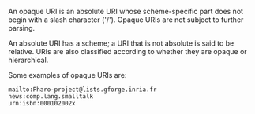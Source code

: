 An opaque URI is an absolute URI whose scheme-specific part does not begin with a slash character ('/'). Opaque URIs are not subject to further parsing. An absolute URI has a scheme; a URI that is not absolute is said to be relative. URIs are also classified according to whether they are opaque or hierarchical.Some examples of opaque URIs are:	mailto:Pharo-project@lists.gforge.inria.fr	news:comp.lang.smalltalk		urn:isbn:000102002x